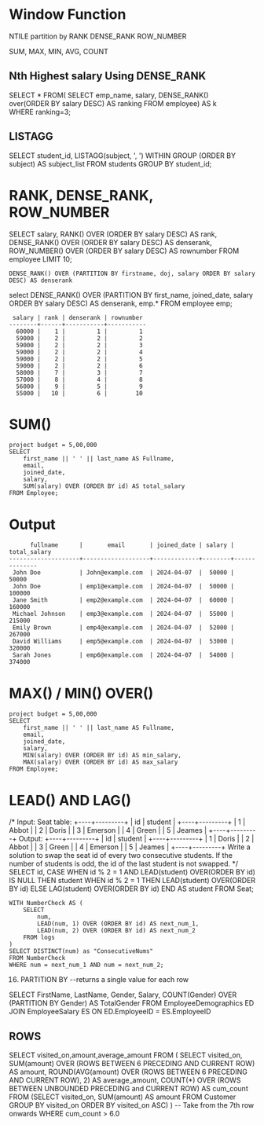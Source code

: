 # Window Function
NTILE
partition by
RANK
DENSE_RANK
ROW_NUMBER

SUM, MAX, MIN, AVG, COUNT

## Nth Highest salary Using DENSE_RANK
SELECT * FROM(
SELECT emp_name, salary, DENSE_RANK() 
over(ORDER BY salary DESC) AS ranking FROM employee) AS k
WHERE ranking=3;






## LISTAGG
SELECT student_id, LISTAGG(subject, ', ') WITHIN GROUP (ORDER BY subject) AS subject_list
FROM students
GROUP BY student_id;

# RANK, DENSE_RANK, ROW_NUMBER
SELECT salary,
RANK() OVER (ORDER BY salary DESC) AS rank,
DENSE_RANK() OVER (ORDER BY salary DESC) AS denserank,
ROW_NUMBER() OVER (ORDER BY salary DESC) AS rownumber
FROM employee
LIMIT 10;

`DENSE_RANK() OVER (PARTITION BY firstname, doj, salary ORDER BY salary DESC) AS denserank`

select 
    DENSE_RANK() OVER (PARTITION BY first_name, joined_date, salary ORDER BY salary DESC) AS denserank,
    emp.*
FROM employee emp;

```
 salary | rank | denserank | rownumber
--------+------+-----------+-----------
  60000 |    1 |         1 |         1
  59000 |    2 |         2 |         2
  59000 |    2 |         2 |         3
  59000 |    2 |         2 |         4
  59000 |    2 |         2 |         5
  59000 |    2 |         2 |         6
  58000 |    7 |         3 |         7
  57000 |    8 |         4 |         8
  56000 |    9 |         5 |         9
  55000 |   10 |         6 |        10
```

# SUM()
```
project budget = 5,00,000
SELECT 
    first_name || ' ' || last_name AS Fullname,
    email,
    joined_date,
    salary,
    SUM(salary) OVER (ORDER BY id) AS total_salary 
FROM Employee;
```

# Output
```
      fullname      |       email       | joined_date | salary | total_salary
--------------------+-------------------+-------------+--------+--------------
 John Doe           | John@example.com  | 2024-04-07  |  50000 |        50000
 John Doe           | emp1@example.com  | 2024-04-07  |  50000 |       100000
 Jane Smith         | emp2@example.com  | 2024-04-07  |  60000 |       160000
 Michael Johnson    | emp3@example.com  | 2024-04-07  |  55000 |       215000
 Emily Brown        | emp4@example.com  | 2024-04-07  |  52000 |       267000
 David Williams     | emp5@example.com  | 2024-04-07  |  53000 |       320000
 Sarah Jones        | emp6@example.com  | 2024-04-07  |  54000 |       374000
```

# MAX() / MIN() OVER()
```
project budget = 5,00,000
SELECT 
    first_name || ' ' || last_name AS Fullname,
    email,
    joined_date,
    salary,
    MIN(salary) OVER (ORDER BY id) AS min_salary,
    MAX(salary) OVER (ORDER BY id) AS max_salary 
FROM Employee;
```

# LEAD() AND LAG()

/*
Input: 
Seat table:
+----+---------+
| id | student |
+----+---------+
| 1  | Abbot   |
| 2  | Doris   |
| 3  | Emerson |
| 4  | Green   |
| 5  | Jeames  |
+----+---------+
Output: 
+----+---------+
| id | student |
+----+---------+
| 1  | Doris   |
| 2  | Abbot   |
| 3  | Green   |
| 4  | Emerson |
| 5  | Jeames  |
+----+---------+
Write a solution to swap the seat id of every two consecutive students. If the number of students is odd, the id of the last student is not swapped.
*/
SELECT
    id,
    CASE
        WHEN id % 2 = 1 AND LEAD(student) OVER(ORDER BY id) IS NULL THEN student
        WHEN id % 2 = 1 THEN LEAD(student) OVER(ORDER BY id)
        ELSE LAG(student) OVER(ORDER BY id)
    END AS student
FROM Seat;

```
WITH NumberCheck AS (
    SELECT 
        num,
        LEAD(num, 1) OVER (ORDER BY id) AS next_num_1,
        LEAD(num, 2) OVER (ORDER BY id) AS next_num_2
    FROM logs
)
SELECT DISTINCT(num) as "ConsecutiveNums"
FROM NumberCheck
WHERE num = next_num_1 AND num = next_num_2;
```

16. PARTITION BY
--returns a single value for each row

SELECT FirstName, LastName, Gender, Salary,
COUNT(Gender) OVER (PARTITION BY Gender) AS TotalGender 
FROM EmployeeDemographics ED
JOIN EmployeeSalary ES
ON ED.EmployeeID = ES.EmployeeID

## ROWS
SELECT visited_on,amount,average_amount
FROM
(
    SELECT visited_on,
    SUM(amount) OVER (ROWS BETWEEN 6 PRECEDING AND CURRENT ROW) AS amount,
    ROUND(AVG(amount) OVER (ROWS BETWEEN 6 PRECEDING AND CURRENT ROW), 2) AS average_amount,
    COUNT(*) OVER (ROWS BETWEEN UNBOUNDED PRECEDING and CURRENT ROW) AS cum_count
    FROM
        (SELECT visited_on, SUM(amount) AS amount
        FROM Customer
        GROUP BY visited_on
        ORDER BY visited_on ASC)
)
-- Take from the 7th row onwards
WHERE cum_count > 6.0